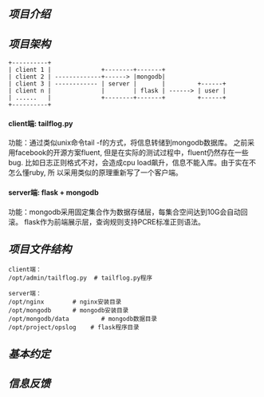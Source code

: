 ## _项目介绍_

## _项目架构_

    +----------+
    | client 1 |              +--------+-------+
    | client 2 | -------------+------> |mongodb|
    | client 3 | ------------ | server |       |         +------+
    | client n |              |        | flask | ------> | user |
    | ......   |              +--------+-------+         +------+
    +----------+

#### client端: tailflog.py
功能：通过类似unix命令tail -f的方式，将信息转储到mongodb数据库。
之前采用facebook的开源方案fluent, 但是在实际的测试过程中，fluent仍然存在一些bug.
比如日志正则格式不对，会造成cpu load飙升，信息不能入库。由于实在不怎么懂ruby, 所
以采用类似的原理重新写了一个客户端。

#### server端: flask + mongodb
功能：mongodb采用固定集合作为数据存储层，每集合空间达到10G会自动回滚。
flask作为前端展示层，查询规则支持PCRE标准正则语法。

## _项目文件结构_

    client端：
    /opt/admin/tailflog.py  # tailflog.py程序 

    server端：
    /opt/nginx        # nginx安装目录
    /opt/mongodb      # mongodb安装目录
    /opt/mongodb/data         # mongodb数据目录
    /opt/project/opslog    # flask程序目录
    
## _基本约定_

## _信息反馈_
